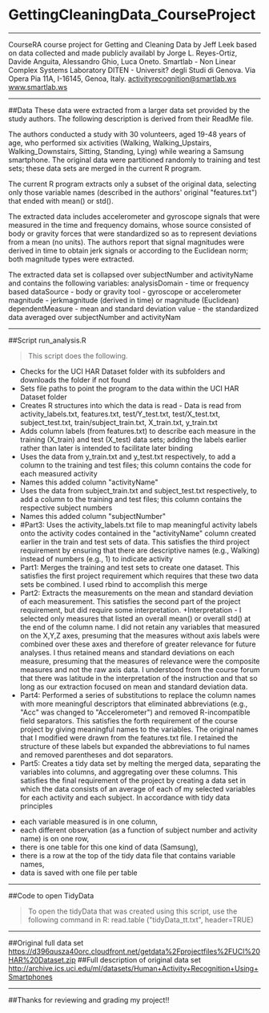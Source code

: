 # GettingCleaningData_CourseProject
***
CourseRA course project for Getting and Cleaning Data by Jeff Leek
based on data collected and made publicly availabl by
Jorge L. Reyes-Ortiz, Davide Anguita, Alessandro Ghio, Luca Oneto.
Smartlab - Non Linear Complex Systems Laboratory
DITEN - Universit? degli Studi di Genova.
Via Opera Pia 11A, I-16145, Genoa, Italy.
activityrecognition@smartlab.ws
www.smartlab.ws
***
##Data
These data were extracted from a larger data set provided by the study authors. The following description is derived from their ReadMe file. 

The authors conducted a study with 30 volunteers, aged 19-48 years of age, who performed six activities (Walking, Walking_Upstairs, Walking_Downstairs, Sitting, Standing, Lying) while wearing a Samsung smartphone. The original data were partitioned randomly to training and test sets; these data sets are merged in the current R program.

The current R program extracts only a subset of the original data, selecting only those variable names (described in the authors' original "features.txt") that ended with mean() or std().

The extracted data includes accelerometer and gyroscope signals that were measured in the time and frequency domains, whose source consisted of body or gravity forces that were standardized so as to represent deviations from a mean (no units). The authors report that signal magnitudes were derived in time to obtain jerk signals or according to the Euclidean norm; both magnitude types were extracted.

The extracted data set is collapsed over subjectNumber and activityName and contains the following variables: analysisDomain - time or frequency based
dataSource - body or gravity
tool - gyroscope or accelerometer
magnitude - jerkmagnitude (derived in time) or magnitude (Euclidean)
dependentMeasure - mean and standard deviation
value - the standardized data averaged over subjectNumber and activityNam
***
##Script
run_analysis.R
>This script does the following.
* Checks for the UCI HAR Dataset folder with its subfolders and downloads the folder if not found
* Sets file paths to point the program to the data within the UCI HAR Dataset folder
* Creates R structures into which the data is read - Data is read from activity_labels.txt, features.txt, test/Y_test.txt, test/X_test.txt, subject_test.txt, train/subject_train.txt, X_train.txt, y_train.txt
* Adds column labels (from features.txt) to describe each measure in the training (X_train) and test (X_test) data sets; adding the labels earlier rather than later is intended to facilitate later binding
* Uses the data from y_train.txt and y_test.txt respectively, to add a column to the training and test files; this column contains the code for each measured activity
* Names this added column "activityName"
* Uses the data from subject_train.txt and subject_test.txt respectively, to add a column to the training and test files; this column contains the respective subject numbers
* Names this added column "subjectNumber"
* #Part3: Uses the activity_labels.txt file to map meaningful activity labels onto the activity codes contained in the "activityName" column created earlier in the train and test sets of data. This satisfies the third project requirement by ensuring that there are descriptive names (e.g., Walking) instead of numbers (e.g., 1) to indicate activity
* Part1: Merges the training and test sets to create one dataset. This satisfies the first project requirement which requires that these two data sets be combined. I used rbind to accomplish this merge
* Part2: Extracts the measurements on the mean and standard deviation of each measurement. This satisfies the second part of the project requirement, but did require some interpretation.
+Interpretation - I selected only measures that listed an overall mean() or overall std() at the end of the column name. I did not retain any variables that measured on the X,Y,Z axes, presuming that the measures without axis labels were combined over these axes and therefore of greater relevance for future analyses. I thus retained means and standard deviations on each measure, presuming that the measures of relevance were the composite measures and not the raw axis data. I understood from the course forum that there was latitude in the interpretation of the instruction and that so long as our extraction focused on mean and standard deviation data.
* Part4: Performed a series of substitutions to replace the column names with more meaningful descriptors that eliminated abbreviations (e.g., "Acc" was changed to "Accelerometer") and removed R-incompatible field separators. This satisfies the forth requirement of the course project by giving meaningful names to the variables. The original names that I modified were drawn from the features.txt file. I retained the structure of these labels but expanded the abbreviations to ful names and removed parentheses and dot separators.
* Part5: Creates a tidy data set by melting the merged data, separating the variables into columns, and aggregating over these columns. This satisfies the final requirement of the project by creating a data set in which the data consists of an average of each of my selected variables for each activity and each subject. In accordance with tidy data principles
 + each variable measured is in one column, 
 + each different observation (as a function of subject number and activity name) is on one row, 
 + there is one table for this one kind of data (Samsung), 
 + there is a row at the top of the tidy data file that contains variable names,
 + data is saved with one file per table

***
##Code to open TidyData

>To open the tidyData that was created using this script, use the following command in R:
read.table ("tidyData_tt.txt", header=TRUE)

***
##Original full data set
https://d396qusza40orc.cloudfront.net/getdata%2Fprojectfiles%2FUCI%20HAR%20Dataset.zip 
##Full description of original data set
http://archive.ics.uci.edu/ml/datasets/Human+Activity+Recognition+Using+Smartphones 

***
##Thanks for reviewing and grading my project!!
